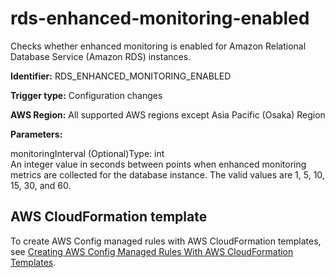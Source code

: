 # rds\-enhanced\-monitoring\-enabled<a name="rds-enhanced-monitoring-enabled"></a>

Checks whether enhanced monitoring is enabled for Amazon Relational Database Service \(Amazon RDS\) instances\. 

**Identifier:** RDS\_ENHANCED\_MONITORING\_ENABLED

**Trigger type:** Configuration changes

**AWS Region:** All supported AWS regions except Asia Pacific \(Osaka\) Region

**Parameters:**

monitoringInterval \(Optional\)Type: int  
An integer value in seconds between points when enhanced monitoring metrics are collected for the database instance\. The valid values are 1, 5, 10, 15, 30, and 60\.

## AWS CloudFormation template<a name="w29aac11c33c17b7d267c15"></a>

To create AWS Config managed rules with AWS CloudFormation templates, see [Creating AWS Config Managed Rules With AWS CloudFormation Templates](aws-config-managed-rules-cloudformation-templates.md)\.